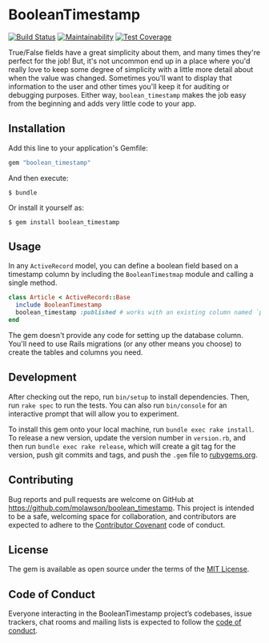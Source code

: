 # BooleanTimestamp

[![Build Status](https://travis-ci.org/molawson/boolean_timestamp.svg?branch=master)](https://travis-ci.org/molawson/boolean_timestamp)
[![Maintainability](https://api.codeclimate.com/v1/badges/23eb9fb7a853d24551fa/maintainability)](https://codeclimate.com/github/molawson/boolean_timestamp/maintainability)
[![Test Coverage](https://api.codeclimate.com/v1/badges/23eb9fb7a853d24551fa/test_coverage)](https://codeclimate.com/github/molawson/boolean_timestamp/test_coverage)

True/False fields have a great simplicity about them, and many times they're perfect for the job!
But, it's not uncommon end up in a place where you'd really love to keep some degree of simplicity with a little more detail about when the value was changed.
Sometimes you'll want to display that information to the user and other times you'll keep it for auditing or debugging purposes.
Either way, `boolean_timestamp` makes the job easy from the beginning and adds very little code to your app.

## Installation

Add this line to your application's Gemfile:

```ruby
gem "boolean_timestamp"
```

And then execute:

    $ bundle

Or install it yourself as:

    $ gem install boolean_timestamp

## Usage

In any `ActiveRecord` model, you can define a boolean field based on a timestamp column by including the `BooleanTimestmap` module and calling a single method.

```ruby
class Article < ActiveRecord::Base
  include BooleanTimestamp
  boolean_timestamp :published # works with an existing column named `published_at`
end
```

The gem doesn't provide any code for setting up the database column. You'll need to use Rails migrations (or any other means you choose) to create the tables and columns you need.

## Development

After checking out the repo, run `bin/setup` to install dependencies. Then, run `rake spec` to run the tests. You can also run `bin/console` for an interactive prompt that will allow you to experiment.

To install this gem onto your local machine, run `bundle exec rake install`. To release a new version, update the version number in `version.rb`, and then run `bundle exec rake release`, which will create a git tag for the version, push git commits and tags, and push the `.gem` file to [rubygems.org](https://rubygems.org).

## Contributing

Bug reports and pull requests are welcome on GitHub at https://github.com/molawson/boolean_timestamp. This project is intended to be a safe, welcoming space for collaboration, and contributors are expected to adhere to the [Contributor Covenant](http://contributor-covenant.org) code of conduct.

## License

The gem is available as open source under the terms of the [MIT License](https://opensource.org/licenses/MIT).

## Code of Conduct

Everyone interacting in the BooleanTimestamp project’s codebases, issue trackers, chat rooms and mailing lists is expected to follow the [code of conduct](https://github.com/molawson/boolean_timestamp/blob/master/CODE_OF_CONDUCT.md).
